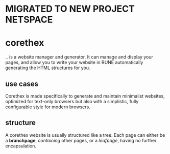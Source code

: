 # MIGRATED TO NEW PROJECT NETSPACE

# corethex
.. is a website manager and generator.
It can manage and display your pages, and allow you to write your website in RUNE automatically generating the HTML structures for you.

## use cases
Corethex is made specifically to generate and maintain minimalist websites, optimized for text-only browsers but also with a simplistic, fully configurable style for modern browsers.

## structure
A corethex website is usually structured like a tree. Each page can either be a **branchpage**, *containing* other pages, or a *leafpage*, having no further encapsulation.
